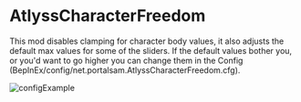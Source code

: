 # AtlyssCharacterFreedom

This mod disables clamping for character body values, it also adjusts the default max values for some of the sliders.
If the default values bother you, or you'd want to go higher you can change them in the Config (BepInEx/config/net.portalsam.AtlyssCharacterFreedom.cfg).

![configExample](https://github.com/user-attachments/assets/268bb2f7-7a0d-4dd2-b1c1-b60f1fa9ce3c)
